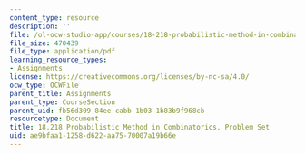 ```yaml
---
content_type: resource
description: ''
file: /ol-ocw-studio-app/courses/18-218-probabilistic-method-in-combinatorics-spring-2019/ae9bfaa11258d622aa7570007a19b66e_MIT18_218S19_pset.pdf
file_size: 470439
file_type: application/pdf
learning_resource_types:
- Assignments
license: https://creativecommons.org/licenses/by-nc-sa/4.0/
ocw_type: OCWFile
parent_title: Assignments
parent_type: CourseSection
parent_uid: fb56d309-84ee-cabb-1b03-1b83b9f968cb
resourcetype: Document
title: 18.218 Probabilistic Method in Combinatorics, Problem Set
uid: ae9bfaa1-1258-d622-aa75-70007a19b66e
---
```

